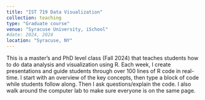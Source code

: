 ```yaml
---
title: "IST 719 Data Visualization"
collection: teaching
type: "Graduate course"
venue: "Syracuse University, iSchool"
#date: 2024, 2024
location: "Syracuse, NY"
---
```

This is a master’s and PhD level class (Fall 2024) that teaches students how to do data analysis and visualization using R. Each week, I create presentations and guide students through over 100 lines of R code in real-time. I start with an overview of the key concepts, then type a block of code while students follow along. Then I ask questions/explain the code. I also walk around the computer lab to make sure everyone is on the same page.
